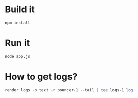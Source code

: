 # Build it
```
npm install
```

# Run it
```
node app.js
```

# How to get logs?
```PowerShell
render logs -o text -r bouncer-1 --tail | tee logs-1.log
```

